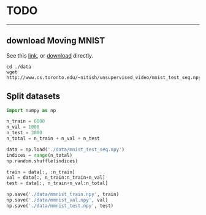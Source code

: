 # TODO
------------------------


## download Moving MNIST
See this [link](http://www.cs.toronto.edu/~nitish/unsupervised_video/), or [download](http://www.cs.toronto.edu/~nitish/unsupervised_video/mnist_test_seq.npy) directly.
```
cd ./data
wget http://www.cs.toronto.edu/~nitish/unsupervised_video/mnist_test_seq.npy
```

## Split datasets

```python
import numpy as np

n_train = 6000
n_val = 1000
n_test = 3000
n_total = n_train + n_val + n_test

data = np.load('./data/mnist_test_seq.npy')
indices = range(n_total)
np.random.shuffle(indices)

train = data[:, :n_train]
val = data[:, n_train:n_train+n_val]
test = data[:, n_train+n_val:n_total]

np.save('./data/mmnist_train.npy', train)
np.save('./data/mmnist_val.npy', val)
np.save('./data/mmnist_test.npy', test)
```


